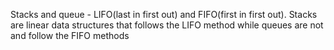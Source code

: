 Stacks and queue - LIFO(last in first out) and FIFO(first in first out). Stacks are linear data structures that follows the LIFO method while queues are not and follow the FIFO methods

